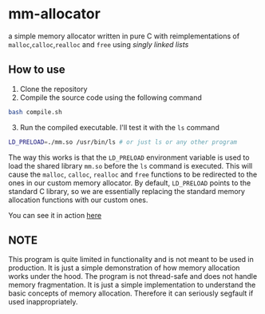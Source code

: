 # mm-allocator

a simple memory allocator written in pure C with reimplementations of `malloc`,`calloc`,`realloc` and `free` using _singly linked lists_

## How to use

1. Clone the repository
2. Compile the source code using the following command

```bash
bash compile.sh
```

3. Run the compiled executable. I'll test it with the `ls` command

```bash
LD_PRELOAD=./mm.so /usr/bin/ls # or just ls or any other program
```

The way this works is that the `LD_PRELOAD` environment variable is used to load the shared library `mm.so` before the `ls` command is executed. This will cause the `malloc`, `calloc`, `realloc` and `free` functions to be redirected to the ones in our custom memory allocator. By default, `LD_PRELOAD` points to the standard C library, so we are essentially replacing the standard memory allocation functions with our custom ones.

You can see it in action [here](https://asciinema.org/a/gsY8AQNKLgzAmSdu7F1f24kdT)

## NOTE

This program is quite limited in functionality and is not meant to be used in production. It is just a simple demonstration of how memory allocation works under the hood. The program is not thread-safe and does not handle memory fragmentation. It is just a simple implementation to understand the basic concepts of memory allocation. Therefore it can seriously segfault if used inappropriately.
